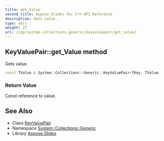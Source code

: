 ```yaml
---
title: get_Value
second_title: Aspose.Slides for C++ API Reference
description: Gets value.
type: docs
weight: 27
url: /cpp/system.collections.generic/keyvaluepair/get_value/
---
```

## KeyValuePair::get_Value method


Gets value.

```cpp
const TValue & System::Collections::Generic::KeyValuePair<TKey, TValue>::get_Value() const
```


### Return Value

Const reference to value.

## See Also

* Class [KeyValuePair](../)
* Namespace [System::Collections::Generic](../../)
* Library [Aspose.Slides](../../../)
